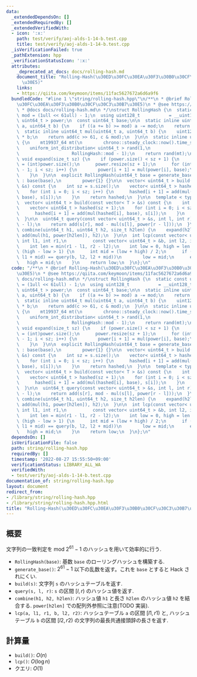 ```yaml
---
data:
  _extendedDependsOn: []
  _extendedRequiredBy: []
  _extendedVerifiedWith:
  - icon: ':x:'
    path: test/verify/aoj-alds-1-14-b.test.cpp
    title: test/verify/aoj-alds-1-14-b.test.cpp
  _isVerificationFailed: true
  _pathExtension: hpp
  _verificationStatusIcon: ':x:'
  attributes:
    _deprecated_at_docs: docs/rolling-hash.md
    document_title: "Rolling-Hash(\u30ED\u30FC\u30EA\u30F3\u30B0\u30CF\u30C3\u30B7\
      \u30E5)"
    links:
    - https://qiita.com/keymoon/items/11fac5627672a6d6a9f6
  bundledCode: "#line 1 \"string/rolling-hash.hpp\"\n/**\n * @brief Rolling-Hash(\u30ED\
    \u30FC\u30EA\u30F3\u30B0\u30CF\u30C3\u30B7\u30E5)\n * @see https://qiita.com/keymoon/items/11fac5627672a6d6a9f6\n\
    \ * @docs docs/rolling-hash.md\n */\nstruct RollingHash {\n  static const uint64_t\
    \ mod = (1ull << 61ull) - 1;\n  using uint128_t           = __uint128_t;\n  vector<\
    \ uint64_t > power;\n  const uint64_t base;\n\n  static inline uint64_t add(uint64_t\
    \ a, uint64_t b) {\n    if ((a += b) >= mod) a -= mod;\n    return a;\n  }\n\n\
    \  static inline uint64_t mul(uint64_t a, uint64_t b) {\n    uint128_t c = (uint128_t)a\
    \ * b;\n    return add(c >> 61, c & mod);\n  }\n\n  static inline uint64_t generate_base()\
    \ {\n    mt19937_64 mt(\n        chrono::steady_clock::now().time_since_epoch().count());\n\
    \    uniform_int_distribution< uint64_t > rand(1,\n                          \
    \                    RollingHash::mod - 1);\n    return rand(mt);\n  }\n\n  inline\
    \ void expand(size_t sz) {\n    if (power.size() < sz + 1) {\n      int pre_sz\
    \ = (int)power.size();\n      power.resize(sz + 1);\n      for (int i = pre_sz\
    \ - 1; i < sz; i++) {\n        power[i + 1] = mul(power[i], base);\n      }\n\
    \    }\n  }\n\n  explicit RollingHash(uint64_t base = generate_base())\n     \
    \ : base(base),\n        power{1} {}\n\n  vector< uint64_t > build(const string\
    \ &s) const {\n    int sz = s.size();\n    vector< uint64_t > hashed(sz + 1);\n\
    \    for (int i = 0; i < sz; i++) {\n      hashed[i + 1] = add(mul(hashed[i],\
    \ base), s[i]);\n    }\n    return hashed;\n  }\n\n  template < typename T >\n\
    \  vector< uint64_t > build(const vector< T > &s) const {\n    int sz = s.size();\n\
    \    vector< uint64_t > hashed(sz + 1);\n    for (int i = 0; i < sz; i++) {\n\
    \      hashed[i + 1] = add(mul(hashed[i], base), s[i]);\n    }\n    return hashed;\n\
    \  }\n\n  uint64_t query(const vector< uint64_t > &s, int l, int r) {\n    expand(r\
    \ - l);\n    return add(s[r], mod - mul(s[l], power[r - l]));\n  }\n\n  uint64_t\
    \ combine(uint64_t h1, uint64_t h2, size_t h2len) {\n    expand(h2len);\n    return\
    \ add(mul(h1, power[h2len]), h2);\n  }\n\n  int lcp(const vector< uint64_t > &a,\
    \ int l1, int r1,\n          const vector< uint64_t > &b, int l2, int r2) {\n\
    \    int len = min(r1 - l1, r2 - l2);\n    int low = 0, high = len + 1;\n    while\
    \ (high - low > 1) {\n      int mid = (low + high) / 2;\n      if (query(a, l1,\
    \ l1 + mid) == query(b, l2, l2 + mid))\n        low = mid;\n      else\n     \
    \   high = mid;\n    }\n    return low;\n  }\n};\n"
  code: "/**\n * @brief Rolling-Hash(\u30ED\u30FC\u30EA\u30F3\u30B0\u30CF\u30C3\u30B7\
    \u30E5)\n * @see https://qiita.com/keymoon/items/11fac5627672a6d6a9f6\n * @docs\
    \ docs/rolling-hash.md\n */\nstruct RollingHash {\n  static const uint64_t mod\
    \ = (1ull << 61ull) - 1;\n  using uint128_t           = __uint128_t;\n  vector<\
    \ uint64_t > power;\n  const uint64_t base;\n\n  static inline uint64_t add(uint64_t\
    \ a, uint64_t b) {\n    if ((a += b) >= mod) a -= mod;\n    return a;\n  }\n\n\
    \  static inline uint64_t mul(uint64_t a, uint64_t b) {\n    uint128_t c = (uint128_t)a\
    \ * b;\n    return add(c >> 61, c & mod);\n  }\n\n  static inline uint64_t generate_base()\
    \ {\n    mt19937_64 mt(\n        chrono::steady_clock::now().time_since_epoch().count());\n\
    \    uniform_int_distribution< uint64_t > rand(1,\n                          \
    \                    RollingHash::mod - 1);\n    return rand(mt);\n  }\n\n  inline\
    \ void expand(size_t sz) {\n    if (power.size() < sz + 1) {\n      int pre_sz\
    \ = (int)power.size();\n      power.resize(sz + 1);\n      for (int i = pre_sz\
    \ - 1; i < sz; i++) {\n        power[i + 1] = mul(power[i], base);\n      }\n\
    \    }\n  }\n\n  explicit RollingHash(uint64_t base = generate_base())\n     \
    \ : base(base),\n        power{1} {}\n\n  vector< uint64_t > build(const string\
    \ &s) const {\n    int sz = s.size();\n    vector< uint64_t > hashed(sz + 1);\n\
    \    for (int i = 0; i < sz; i++) {\n      hashed[i + 1] = add(mul(hashed[i],\
    \ base), s[i]);\n    }\n    return hashed;\n  }\n\n  template < typename T >\n\
    \  vector< uint64_t > build(const vector< T > &s) const {\n    int sz = s.size();\n\
    \    vector< uint64_t > hashed(sz + 1);\n    for (int i = 0; i < sz; i++) {\n\
    \      hashed[i + 1] = add(mul(hashed[i], base), s[i]);\n    }\n    return hashed;\n\
    \  }\n\n  uint64_t query(const vector< uint64_t > &s, int l, int r) {\n    expand(r\
    \ - l);\n    return add(s[r], mod - mul(s[l], power[r - l]));\n  }\n\n  uint64_t\
    \ combine(uint64_t h1, uint64_t h2, size_t h2len) {\n    expand(h2len);\n    return\
    \ add(mul(h1, power[h2len]), h2);\n  }\n\n  int lcp(const vector< uint64_t > &a,\
    \ int l1, int r1,\n          const vector< uint64_t > &b, int l2, int r2) {\n\
    \    int len = min(r1 - l1, r2 - l2);\n    int low = 0, high = len + 1;\n    while\
    \ (high - low > 1) {\n      int mid = (low + high) / 2;\n      if (query(a, l1,\
    \ l1 + mid) == query(b, l2, l2 + mid))\n        low = mid;\n      else\n     \
    \   high = mid;\n    }\n    return low;\n  }\n};\n"
  dependsOn: []
  isVerificationFile: false
  path: string/rolling-hash.hpp
  requiredBy: []
  timestamp: '2022-08-27 15:55:50+09:00'
  verificationStatus: LIBRARY_ALL_WA
  verifiedWith:
  - test/verify/aoj-alds-1-14-b.test.cpp
documentation_of: string/rolling-hash.hpp
layout: document
redirect_from:
- /library/string/rolling-hash.hpp
- /library/string/rolling-hash.hpp.html
title: "Rolling-Hash(\u30ED\u30FC\u30EA\u30F3\u30B0\u30CF\u30C3\u30B7\u30E5)"
---
```

## 概要

文字列の一致判定を mod $2^{61}-1$ のハッシュを用いて効率的に行う.

* `RollingHash(base)`: 基数 `base` のローリングハッシュを構築する.
* `generate_base()`: $2^{61} - 1$ 以下の乱数を返す。これを `base` とすると Hack されにくい.
* `build(s)`: 文字列 `s` のハッシュテーブルを返す.
* `query(s, l, r)`: `s` の区間 $[l, r)$ のハッシュ値を返す.
* `combine(h1, h2, h2len)`: ハッシュ値 `h1` と長さ `h2len` のハッシュ値 `h2` を結合する. `power[h2len]` での配列外参照に注意(TODO 実装).
* `lcp(a, l1, r1, b, l2, r2)`: ハッシュテーブル `a` の区間 $[l1, r1)$ と, ハッシュテーブル `b` の区間 $[l2, r2)$ の文字列の最長共通接頭辞の長さを返す.

## 計算量

* `build()`: $O(n)$
* `lcp()`: $O(\log n)$
* クエリ: $O(1)$
